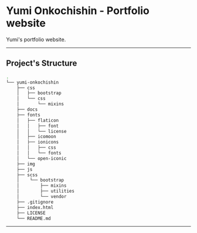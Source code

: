# Yumi Onkochishin - Portfolio website

Yumi's portfolio website. 

----------------------

## Project's Structure

```bash 
.
└── yumi-onkochishin
    ├── css
    │   ├── bootstrap
    │   └── css
    │       └── mixins
    ├── docs
    ├── fonts
    │   ├── flaticon
    │   │   ├── font
    │   │   └── license
    │   ├── icomoon
    │   ├── ionicons
    │   │   ├── css
    │   │   └── fonts
    │   └── open-iconic
    ├── img
    ├── js
    ├── scss
    │    └── bootstrap
    │        ├── mixins
    │        ├── utilities
    │        └── vendor
    ├── .gitignore
    ├── index.html
    ├── LICENSE
    └── README.md

```

----------------
